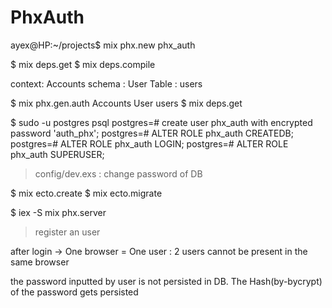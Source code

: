 # PhxAuth

ayex@HP:~/projects$ mix phx.new phx_auth

$ mix deps.get
$ mix deps.compile

context: Accounts
schema : User
Table  : users 

$ mix phx.gen.auth Accounts User users
$ mix deps.get

$ sudo -u postgres psql
postgres=# create user phx_auth with encrypted password 'auth_phx';
postgres=# ALTER ROLE phx_auth CREATEDB;
postgres=# ALTER ROLE phx_auth LOGIN;
postgres=# ALTER ROLE phx_auth SUPERUSER;

> config/dev.exs            : change password of DB

$ mix ecto.create
$ mix ecto.migrate

$ iex -S mix phx.server 

> register an user 

after login -> One browser = One user : 2 users cannot be present in the same browser 

the password inputted by user is not persisted in DB. The Hash(by-bycrypt) of the password gets persisted 



